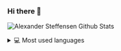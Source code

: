 ### Hi there 👋


![Alexander Steffensen Github Stats](https://github-readme-stats.vercel.app/api?username=AlexanderSteffensen&show_icons=true_color=fff&icon_color=79ff97&text_color=9f9f9f&bg_color=151515)

<details> 
  <summary>💻 Most used languages</summary>
  <br/>
  <a href = "https://github.com/anuraghazra/github-readme-stats"><img alt="AlexanderSteffensen's Top Languages" src="https://github-readme-stats.vercel.app/api/top-langs/?username=AlexanderSteffensen&langs_count=10&theme=tokyonight&layout=compact"/></a>
  <br/>
  <b>Note:</b> This chart is only a metric of which languages my public code on GitHub consists of and does not reflect my experience or skill level.
</details>

<!--
**AlexanderSteffensen/AlexanderSteffensen** is a ✨ _special_ ✨ repository because its `README.md` (this file) appears on your GitHub profile.

Here are some ideas to get you started:

- 🔭 I’m currently working on ...
- 🌱 I’m currently learning ...
- 👯 I’m looking to collaborate on ...
- 🤔 I’m looking for help with ...
- 💬 Ask me about ...
- 📫 How to reach me: ...
- 😄 Pronouns: ...
- ⚡ Fun fact: ...
-->
